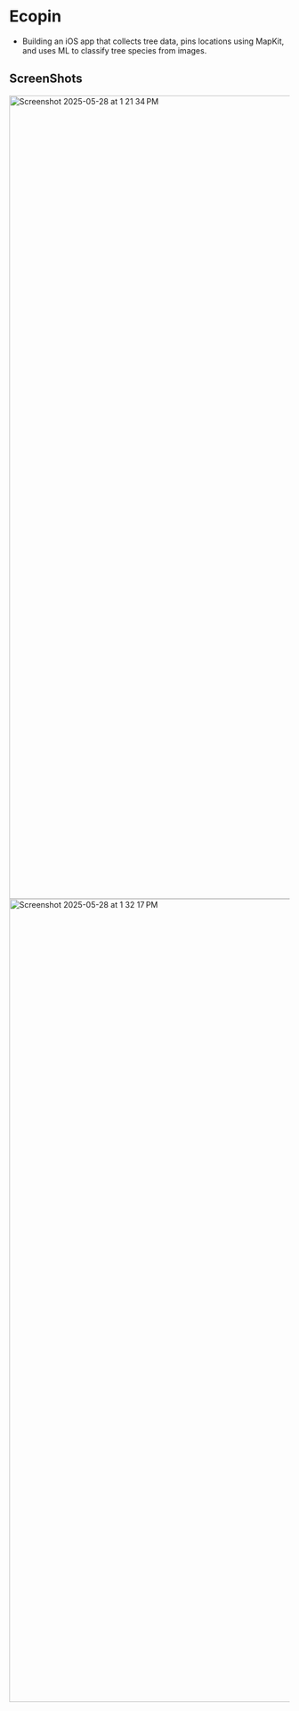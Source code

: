 # Ecopin 
- Building an iOS app that collects tree data, pins locations using MapKit, and uses ML to classify tree species from images.
## ScreenShots
<img width="1440" alt="Screenshot 2025-05-28 at 1 21 34 PM" src="https://github.com/user-attachments/assets/7ddfe4ca-88c6-4720-a69e-22eb109c2250" />
<img width="1440" alt="Screenshot 2025-05-28 at 1 32 17 PM" src="https://github.com/user-attachments/assets/716dd27a-ff82-4982-8187-7795fdb6fce1" />
